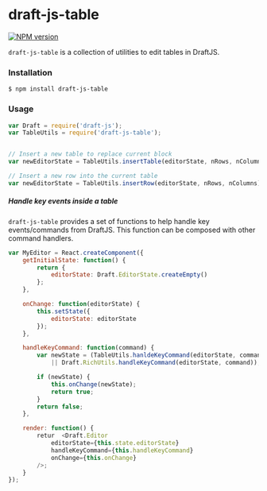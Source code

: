 # draft-js-table

[![NPM version](https://badge.fury.io/js/draft-js-table.svg)](http://badge.fury.io/js/draft-js-table)

`draft-js-table` is a collection of utilities to edit tables in DraftJS.


### Installation

```
$ npm install draft-js-table
```

### Usage

```js
var Draft = require('draft-js');
var TableUtils = require('draft-js-table');


// Insert a new table to replace current block
var newEditorState = TableUtils.insertTable(editorState, nRows, nColumns);

// Insert a new row into the current table
var newEditorState = TableUtils.insertRow(editorState, nRows, nColumns);
```

##### Handle key events inside a table

`draft-js-table` provides a set of functions to help handle key events/commands from DraftJS. This function can be composed with other command handlers.

```js
var MyEditor = React.createComponent({
    getInitialState: function() {
        return {
            editorState: Draft.EditorState.createEmpty()
        };
    },

    onChange: function(editorState) {
        this.setState({
            editorState: editorState
        });
    },

    handleKeyCommand: function(command) {
        var newState = (TableUtils.hanldeKeyCommand(editorState, command)
            || Draft.RichUtils.handleKeyCommand(editorState, command));

        if (newState) {
            this.onChange(newState);
            return true;
        }
        return false;
    },

    render: function() {
        retur  <Draft.Editor
            editorState={this.state.editorState}
            handleKeyCommand={this.handleKeyCommand}
            onChange={this.onChange}
        />;
    }
});
```

